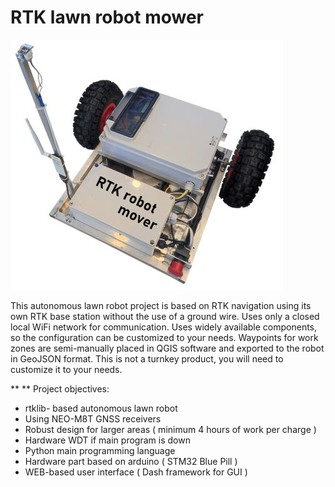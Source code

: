 # RTK lawn robot mower
![RTKmower_foto](./RTKmower_foto.jpg)

This autonomous lawn robot project is based on RTK navigation using its own RTK base station without the use of a ground wire. Uses only a closed local WiFi network for communication. Uses widely available components, so the configuration can be customized to your needs. Waypoints for work zones are semi-manually placed in QGIS software and exported to the robot in GeoJSON format. This is not a turnkey product, you will need to customize it to your needs. 


** ** Project objectives:

- rtklib- based autonomous lawn robot
- Using NEO-M8T GNSS receivers 
- Robust design for larger areas ( minimum 4 hours of work per charge )
- Hardware WDT if main program is down 
- Python main programming language 
- Hardware part based on arduino  ( STM32 Blue Pill )
- WEB-based user interface  ( Dash framework for GUI )
